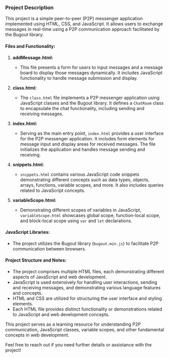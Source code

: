 ### Project Description

This project is a simple peer-to-peer (P2P) messenger application implemented using HTML, CSS, and JavaScript. It allows users to exchange messages in real-time using a P2P communication approach facilitated by the Bugout library.

#### Files and Functionality:

1. **addMessage.html:**
   - This file presents a form for users to input messages and a message board to display those messages dynamically. It includes JavaScript functionality to handle message submission and display.

2. **class.html:**
   - The `class.html` file implements a P2P messenger application using JavaScript classes and the Bugout library. It defines a `ChatRoom` class to encapsulate the chat functionality, including sending and receiving messages.

3. **index.html:**
   - Serving as the main entry point, `index.html` provides a user interface for the P2P messenger application. It includes form elements for message input and display areas for received messages. The file initializes the application and handles message sending and receiving.

4. **snippets.html:**
   - `snippets.html` contains various JavaScript code snippets demonstrating different concepts such as data types, objects, arrays, functions, variable scopes, and more. It also includes queries related to JavaScript concepts.

5. **variableScope.html:**
   - Demonstrating different scopes of variables in JavaScript, `variableScope.html` showcases global scope, function-local scope, and block-local scope using `var` and `let` declarations.

#### JavaScript Libraries:

- The project utilizes the Bugout library (`bugout.min.js`) to facilitate P2P communication between browsers.

#### Project Structure and Notes:

- The project comprises multiple HTML files, each demonstrating different aspects of JavaScript and web development.
- JavaScript is used extensively for handling user interactions, sending and receiving messages, and demonstrating various language features and concepts.
- HTML and CSS are utilized for structuring the user interface and styling elements.
- Each HTML file provides distinct functionality or demonstrations related to JavaScript and web development concepts.

This project serves as a learning resource for understanding P2P communication, JavaScript classes, variable scopes, and other fundamental concepts in web development.

Feel free to reach out if you need further details or assistance with the project!
